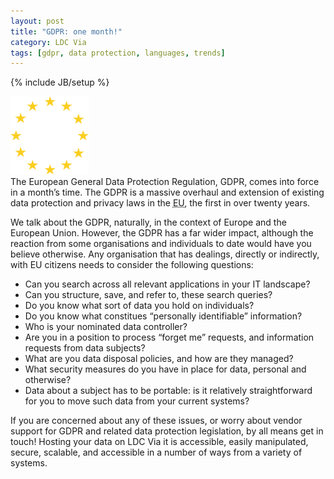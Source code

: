 ```yaml
---
layout: post
title: "GDPR: one month!"
category: LDC Via
tags: [gdpr, data protection, languages, trends]
---
```


{% include JB/setup %}

<!-- banner panel #3262b5 -->

<div class="full-header eu-blue">
    <img src="/assets/img/blog/eu-logo.svg" alt="Header image: GDPR banner" title="GDPR banner" height="125px" width="125px" />
</div>
The European General Data Protection Regulation, GDPR, comes into force in a month’s time. The GDPR is a massive overhaul and extension of existing data protection and privacy laws in the <abbr title="European Union">EU</abbr>, the first in over twenty years.

We talk about the GDPR, naturally, in the context of Europe and the European Union. However, the GDPR has a far wider impact, although the reaction from some organisations and individuals to date would have you believe otherwise. Any organisation that has dealings, directly or indirectly, with EU citizens needs to consider the following questions:

* Can you search across all relevant applications in your IT landscape?
* Can you structure, save, and refer to, these search queries?
* Do you know what sort of data you hold on individuals?
* Do you know what constitues “personally identifiable” information?
* Who is your nominated data controller?
* Are you in a position to process “forget me” requests, and information requests from data subjects?
* What are you data disposal policies, and how are they managed?
* What security measures do you have in place for data, personal and otherwise?
* Data about a subject has to be portable: is it relatively straightforward for you to move such data from your current systems?

If you are concerned about any of these issues, or worry about vendor support for GDPR and related data protection legislation, by all means get in touch! Hosting your data on LDC Via it is accessible, easily manipulated, secure, scalable, and accessible in a number of ways from a variety of systems.
